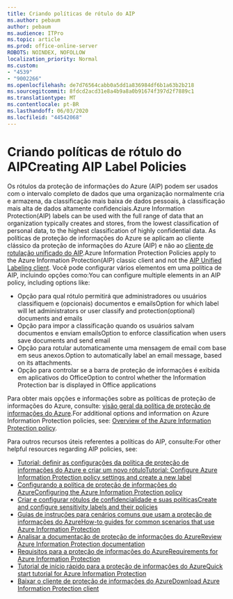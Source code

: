 ```yaml
---
title: Criando políticas de rótulo do AIP
ms.author: pebaum
author: pebaum
ms.audience: ITPro
ms.topic: article
ms.prod: office-online-server
ROBOTS: NOINDEX, NOFOLLOW
localization_priority: Normal
ms.custom:
- "4539"
- "9002266"
ms.openlocfilehash: de7d76564cabb0a5dd1a836984df6b1a63b2b218
ms.sourcegitcommit: 8fdcd2acd31e8a4b9a8a0b91674f397d2f7889c1
ms.translationtype: MT
ms.contentlocale: pt-BR
ms.lasthandoff: 06/03/2020
ms.locfileid: "44542068"
---
```

# <a name="creating-aip-label-policies"></a><span data-ttu-id="fde8b-102">Criando políticas de rótulo do AIP</span><span class="sxs-lookup"><span data-stu-id="fde8b-102">Creating AIP Label Policies</span></span>

<span data-ttu-id="fde8b-103">Os rótulos da proteção de informações do Azure (AIP) podem ser usados com o intervalo completo de dados que uma organização normalmente cria e armazena, da classificação mais baixa de dados pessoais, à classificação mais alta de dados altamente confidenciais.</span><span class="sxs-lookup"><span data-stu-id="fde8b-103">Azure Information Protection(AIP) labels can be used with the full range of data that an organization typically creates and stores, from the lowest classification of personal data, to the highest classification of highly confidential data.</span></span> <span data-ttu-id="fde8b-104">As políticas de proteção de informações do Azure se aplicam ao cliente clássico da proteção de informações do Azure (AIP) e não ao [cliente de rotulação unificado do AIP](https://docs.microsoft.com/azure/information-protection/rms-client/unifiedlabelingclient-version-release-history).</span><span class="sxs-lookup"><span data-stu-id="fde8b-104">Azure Information Protection Policies apply to the Azure Information Protection(AIP) classic client and not the  [AIP Unified Labeling client](https://docs.microsoft.com/azure/information-protection/rms-client/unifiedlabelingclient-version-release-history).</span></span> <span data-ttu-id="fde8b-105">Você pode configurar vários elementos em uma política de AIP, incluindo opções como:</span><span class="sxs-lookup"><span data-stu-id="fde8b-105">You can configure multiple elements in an AIP policy, including options like:</span></span>

- <span data-ttu-id="fde8b-106">Opção para qual rótulo permitirá que administradores ou usuários classifiquem e (opcionais) documentos e emails</span><span class="sxs-lookup"><span data-stu-id="fde8b-106">Option for which label will let administrators or user classify and protection(optional) documents and emails</span></span>
- <span data-ttu-id="fde8b-107">Opção para impor a classificação quando os usuários salvam documentos e enviam emails</span><span class="sxs-lookup"><span data-stu-id="fde8b-107">Option to enforce classification when users save documents and send email</span></span>
- <span data-ttu-id="fde8b-108">Opção para rotular automaticamente uma mensagem de email com base em seus anexos.</span><span class="sxs-lookup"><span data-stu-id="fde8b-108">Option to automatically label an email message, based on its attachments.</span></span>
- <span data-ttu-id="fde8b-109">Opção para controlar se a barra de proteção de informações é exibida em aplicativos do Office</span><span class="sxs-lookup"><span data-stu-id="fde8b-109">Option to control whether the Information Protection bar is displayed in Office applications</span></span>

<span data-ttu-id="fde8b-110">Para obter mais opções e informações sobre as políticas de proteção de informações do Azure, consulte: [visão geral da política de proteção de informações do Azure](https://docs.microsoft.com/azure/information-protection/overview-policy).</span><span class="sxs-lookup"><span data-stu-id="fde8b-110">For additional options and information on Azure Information Protection policies, see: [Overview of the Azure Information Protection policy](https://docs.microsoft.com/azure/information-protection/overview-policy).</span></span>  

<span data-ttu-id="fde8b-111">Para outros recursos úteis referentes a políticas do AIP, consulte:</span><span class="sxs-lookup"><span data-stu-id="fde8b-111">For other helpful resources regarding AIP policies, see:</span></span>

- [<span data-ttu-id="fde8b-112">Tutorial: definir as configurações da política de proteção de informações do Azure e criar um novo rótulo</span><span class="sxs-lookup"><span data-stu-id="fde8b-112">Tutorial: Configure Azure Information Protection policy settings and create a new label</span></span>](https://docs.microsoft.com/azure/information-protection/infoprotect-quick-start-tutorial)  
- [<span data-ttu-id="fde8b-113">Configurando a política de proteção de informações do Azure</span><span class="sxs-lookup"><span data-stu-id="fde8b-113">Configuring the Azure Information Protection policy</span></span>](https://docs.microsoft.com/azure/information-protection/configure-policy)  
- [<span data-ttu-id="fde8b-114">Criar e configurar rótulos de confidencialidade e suas políticas</span><span class="sxs-lookup"><span data-stu-id="fde8b-114">Create and configure sensitivity labels and their policies</span></span>](https://docs.microsoft.com/microsoft-365/compliance/create-sensitivity-labels)  
- [<span data-ttu-id="fde8b-115">Guias de instruções para cenários comuns que usam a proteção de informações do Azure</span><span class="sxs-lookup"><span data-stu-id="fde8b-115">How-to guides for common scenarios that use Azure Information Protection</span></span>](https://docs.microsoft.com/azure/information-protection/how-to-guides)  
- [<span data-ttu-id="fde8b-116">Analisar a documentação de proteção de informações do Azure</span><span class="sxs-lookup"><span data-stu-id="fde8b-116">Review Azure Information Protection documentation</span></span>](https://docs.microsoft.com/azure/information-protection/what-is-information-protection)  
- [<span data-ttu-id="fde8b-117">Requisitos para a proteção de informações do Azure</span><span class="sxs-lookup"><span data-stu-id="fde8b-117">Requirements for Azure Information Protection</span></span>](https://docs.microsoft.com/azure/information-protection/get-started/requirements)  
- [<span data-ttu-id="fde8b-118">Tutorial de início rápido para a proteção de informações do Azure</span><span class="sxs-lookup"><span data-stu-id="fde8b-118">Quick start tutorial for Azure Information Protection</span></span>](https://docs.microsoft.com/azure/information-protection/get-started/infoprotect-quick-start-tutorial)  
- [<span data-ttu-id="fde8b-119">Baixar o cliente de proteção de informações do Azure</span><span class="sxs-lookup"><span data-stu-id="fde8b-119">Download Azure Information Protection client</span></span>](https://www.microsoft.com/download/details.aspx?id=53018)